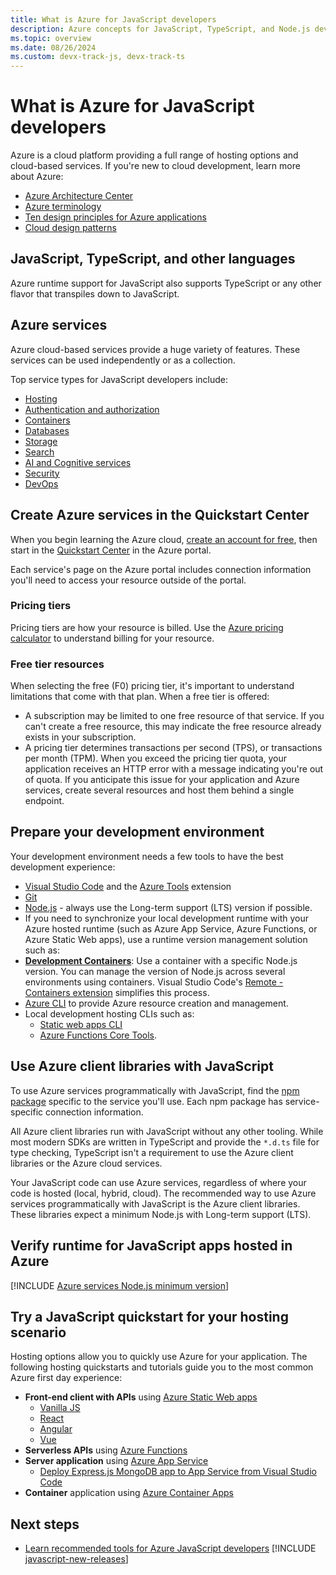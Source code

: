```yaml
---
title: What is Azure for JavaScript developers
description: Azure concepts for JavaScript, TypeScript, and Node.js developers. 
ms.topic: overview
ms.date: 08/26/2024
ms.custom: devx-track-js, devx-track-ts
---
```


# What is Azure for JavaScript developers

Azure is a cloud platform providing a full range of hosting options and cloud-based services. If you're new to cloud development, learn more about Azure:

* [Azure Architecture Center](/azure/architecture/) 
* [Azure terminology](/azure/cloud-adoption-framework/ready/considerations/fundamental-concepts)
* [Ten design principles for Azure applications](/azure/architecture/guide/design-principles/)
* [Cloud design patterns](/azure/architecture/patterns/)

## JavaScript, TypeScript, and other languages

Azure runtime support for JavaScript also supports TypeScript or any other flavor that transpiles down to JavaScript.

## Azure services

Azure cloud-based services provide a huge variety of features. These services can be used independently or as a collection.

Top service types for JavaScript developers include:

* [Hosting](../intro/hosting-apps-on-azure.md)
* [Authentication and authorization](/azure/?product=identity)
* [Containers](/azure/?product=containers)
* [Databases](/azure/?product=databases)
* [Storage](/azure/?product=storage)
* [Search](/azure/search/tutorial-javascript-overview)
* [AI and Cognitive services](/azure/?product=ai-machine-learning)
* [Security](/azure/?product=security)
* [DevOps](/azure/?product=devops)

## Create Azure services in the Quickstart Center

When you begin learning the Azure cloud,  [create an account for free](https://azure.microsoft.com/free/?WT.mc_id=A261C142F), then start in the [Quickstart Center](https://portal.azure.com/#blade/Microsoft_Azure_Resources/QuickstartCenterBlade) in the Azure portal.

Each service's page on the Azure portal includes connection information you'll need to access your resource outside of the portal. 

### Pricing tiers

Pricing tiers are how your resource is billed. Use the [Azure pricing calculator](https://azure.microsoft.com/pricing/calculator) to understand billing for your resource. 

### Free tier resources

When selecting the free (F0) pricing tier, it's important to understand limitations that come with that plan. When a free tier is offered:

* A subscription may be limited to one free resource of that service. If you can't create a free resource, this may indicate the free resource already exists in your subscription.
* A pricing tier determines transactions per second (TPS), or transactions per month (TPM). When you exceed the pricing tier quota, your application receives an HTTP error with a message indicating you're out of quota. If you anticipate this issue for your application and Azure services, create several resources and host them behind a single endpoint. 

## Prepare your development environment

Your development environment needs a few tools to have the best development experience:

* [Visual Studio Code](https://code.visualstudio.com/) and the [Azure Tools](https://marketplace.visualstudio.com/items?itemName=ms-vscode.vscode-node-azure-pack) extension
* [Git](https://git-scm.com/)
* [Node.js](https://nodejs.org/en/) - always use the Long-term support (LTS) version if possible. 
* If you need to synchronize your local development runtime with your Azure hosted runtime (such as Azure App Service, Azure Functions, or Azure Static Web apps), use a runtime version management solution such as:
* [**Development Containers**](https://containers.dev/): Use a container with a specific Node.js version. You can manage the version of Node.js across several environments using containers. Visual Studio Code's [Remote - Containers extension](https://marketplace.visualstudio.com/items?itemName=ms-vscode-remote.remote-containers) simplifies this process.
* [Azure CLI](/cli/azure/install-azure-cli) to provide Azure resource creation and management. 
* Local development hosting CLIs such as: 
  * [Static web apps CLI](https://github.com/Azure/static-web-apps-cli)
  * [Azure Functions Core Tools](https://github.com/Azure/azure-functions-core-tools).

## Use Azure client libraries with JavaScript

To use Azure services programmatically with JavaScript, find the [npm package](azure-sdk-library-package-index.md) specific to the service you'll use. Each npm package has service-specific connection information.

All Azure client libraries run with JavaScript without any other tooling. While most modern SDKs are written in TypeScript and provide the `*.d.ts` file for type checking, TypeScript isn't a requirement to use the Azure client libraries or the Azure cloud services. 

Your JavaScript code can use Azure services, regardless of where your code is hosted (local, hybrid, cloud). The recommended way to use Azure services programmatically with JavaScript is the Azure client libraries. These libraries expect a minimum Node.js with Long-term support (LTS). 

## Verify runtime for JavaScript apps hosted in Azure 

[!INCLUDE [Azure services Node.js minimum version](includes/nodejs-runtime-for-azure-services.md)]

## Try a JavaScript quickstart for your hosting scenario

Hosting options allow you to quickly use Azure for your application. The following hosting quickstarts and tutorials guide you to the most common Azure first day experience:

* **Front-end client with APIs** using [Azure Static Web apps](/azure/static-web-apps/)
    * [Vanilla JS](/azure/static-web-apps/getting-started?tabs=vanilla-javascript)
    * [React](/azure/static-web-apps/getting-started?tabs=react)
    * [Angular](/azure/static-web-apps/getting-started?tabs=angular)
    * [Vue](/azure/static-web-apps/getting-started?tabs=vue)
* **Serverless APIs** using [Azure Functions](/azure/azure-functions/)
* **Server application** using [Azure App Service](/azure/app-service/) 
    * [Deploy Express.js MongoDB app to App Service from Visual Studio Code](/azure/app-service/tutorial-nodejs-mongodb-app?tabs=azure-portal%2Cterminal-bash%2Cvscode-deploy%2Cdeploy-instructions-azportal%2Cdeploy-zip-linux-mac%2Cdeploy-instructions--zip-azcli)
* **Container** application using [Azure Container Apps](/azure/container-apps/quickstart-code-to-cloud?tabs=bash%2Cjavascript&pivots=with-dockerfile)

## Next steps

* [Learn recommended tools for Azure JavaScript developers](node-azure-tools.md)
[!INCLUDE [javascript-new-releases](includes/javascript-at-microsoft/bullet.md)]